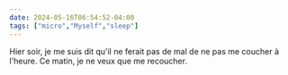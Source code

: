 ```yaml
---
date: 2024-05-16T06:54:52-04:00
tags: ["micro","Myself","sleep"]
---
```

Hier soir, je me suis dit qu'il ne ferait pas de mal de ne pas me coucher à l'heure. Ce matin, je ne veux que me recoucher.